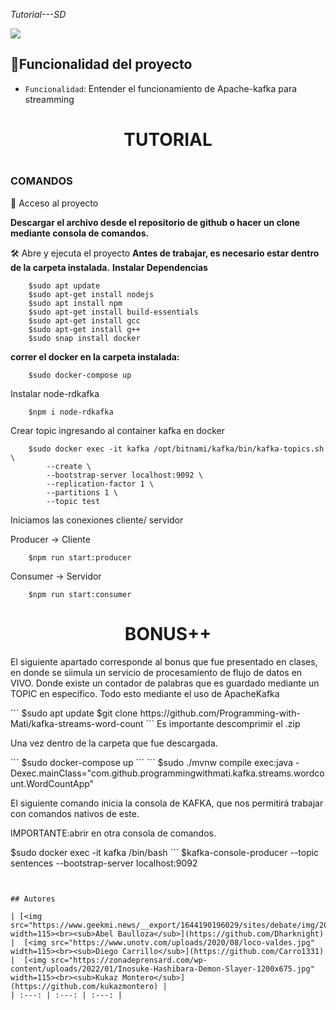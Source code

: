 <em> Tutorial---SD </em>
  <p align="left">
   <img src="https://img.shields.io/badge/STATUS-EN%20DESAROLLO-green">
   </p>
   
## :hammer:Funcionalidad del proyecto
- `Funcionalidad`: Entender el funcionamiento de Apache-kafka para streamming




<h1 align='center'>TUTORIAL<h1>
<h3>COMANDOS</h3>
	
📁 Acceso al proyecto

**Descargar el archivo desde el repositorio de github o hacer un clone mediante consola de comandos.**

🛠️ Abre y ejecuta el proyecto
**Antes de trabajar, es necesario estar dentro de la carpeta instalada.**
**Instalar Dependencias**
```
	$sudo apt update
	$sudo apt-get install nodejs
	$sudo apt install npm
	$sudo apt-get install build-essentials
	$sudo apt-get install gcc
	$sudo apt-get install g++
	$sudo snap install docker
```
	
**correr el docker en la carpeta instalada:**
```
	$sudo docker-compose up
```

Instalar node-rdkafka
```
	$npm i node-rdkafka
```	
Crear topic ingresando al container kafka en docker
```
	$sudo docker exec -it kafka /opt/bitnami/kafka/bin/kafka-topics.sh \
	    --create \
	    --bootstrap-server localhost:9092 \
	    --replication-factor 1 \
	    --partitions 1 \
	    --topic test
```
Iniciamos las conexiones cliente/ servidor

Producer -> 
Cliente
```
	$npm run start:producer	   
```
Consumer ->
Servidor
```
	$npm run start:consumer
```

<center><h1>BONUS++</h1></center>
<p>El siguiente apartado corresponde al bonus que fue presentado en clases, en donde se siimula un servicio de procesamiento de flujo de datos en VIVO. Donde existe un contador de palabras que es guardado mediante un TOPIC en especifico. Todo esto mediante el uso de ApacheKafka</p>
```
$sudo apt update
$git clone https://github.com/Programming-with-Mati/kafka-streams-word-count
```
Es importante descomprimir el .zip

<p>Una vez dentro de la carpeta que fue descargada.</p>
```
$sudo docker-compose up
```
```
$sudo ./mvnw compile exec:java -Dexec.mainClass="com.github.programmingwithmati.kafka.streams.wordcount.WordCountApp"
<p>El siguiente comando inicia la consola de KAFKA, que nos permitirá trabajar con comandos nativos de este.</p
```
```
$sudo docker exec -it kafka /bin/bash
```
```
$kafka-console-consumer --topic word-count --bootstrap-server localhost:9092 \
 --from-beginning \
 --property print.key=true \
 --property key.separator=" : " \
 --key-deserializer "org.apache.kafka.common.serialization.StringDeserializer" \
 --value-deserializer "org.apache.kafka.common.serialization.LongDeserializer"
```
<p>IMPORTANTE:abrir en otra consola de comandos.</p>
$sudo docker exec -it kafka /bin/bash
```
$kafka-console-producer --topic sentences --bootstrap-server localhost:9092

```


## Autores

| [<img src="https://www.geekmi.news/__export/1644190196029/sites/debate/img/2022/02/06/zenitsu4.jpg_172596871.jpg" width=115><br><sub>Abel Baulloza</sub>](https://github.com/Dharknight) |  [<img src="https://www.unotv.com/uploads/2020/08/loco-valdes.jpg" width=115><br><sub>Diego Carrillo</sub>](https://github.com/Carro1331) |  [<img src="https://zonadeprensard.com/wp-content/uploads/2022/01/Inosuke-Hashibara-Demon-Slayer-1200x675.jpg" width=115><br><sub>Kukaz Montero</sub>](https://github.com/kukazmontero) |
| :---: | :---: | :---: |


